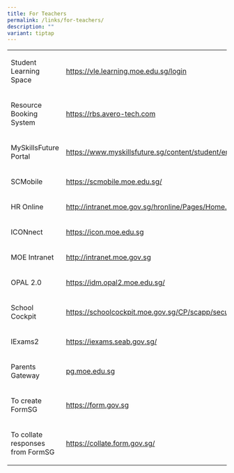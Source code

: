 ```yaml
---
title: For Teachers
permalink: /links/for-teachers/
description: ""
variant: tiptap
---
```

<table>
<tbody>
<tr>
<td rowspan="1" colspan="1">
<p>Student Learning Space</p>
</td>
<td rowspan="1" colspan="1">
<p><a href="https://vle.learning.moe.edu.sg/login" rel="noopener noreferrer nofollow" target="_blank">https://vle.learning.moe.edu.sg/login</a>
</p>
</td>
</tr>
<tr>
<td rowspan="1" colspan="1">
<p>Resource Booking System</p>
</td>
<td rowspan="1" colspan="1">
<p><a href="https://u8308153.ct.sendgrid.net/ls/click?upn=E-2FIsRsv7g6xSq8dAl9lUnL8OPsoY10GgNbu0ly4V8foRFAuW1wDXiiHWNS1l86YaNUFM_-2Fxi6Ffnb4uYCXyji-2F87eg8RwkHa7NOvGomsj5FrSiRbbyxKAP9EAcIlpHrMngxK6z648IcZdPA8M-2F-2BEQVA5FLtWIDUV3DGXRBMpQJ0fSuW-2FlykpUuLZf2ev33VvKrVEMvSTYJb0WXuBkZxOiQrjW25uYsZpF6J1dMmdjCniVRvbfCMBQgXxbT3oNixrwlO-2Fj-2Bw8-2FTRuYVjxYNLA5XHW-2FUcVZRqvEBZNg5x4YszY63-2FI-3D" rel="noopener noreferrer nofollow" target="_blank">https://rbs.avero-tech.com</a>
</p>
</td>
</tr>
<tr>
<td rowspan="1" colspan="1">
<p>MySkillsFuture Portal</p>
</td>
<td rowspan="1" colspan="1">
<p><a href="https://www.myskillsfuture.gov.sg/content/student/en/secondary.html" rel="noopener noreferrer nofollow" target="_blank">https://www.myskillsfuture.sg/content/student/en/secondary.html</a>
</p>
</td>
</tr>
<tr>
<td rowspan="1" colspan="1">
<p>SCMobile</p>
</td>
<td rowspan="1" colspan="1">
<p><a href="https://scmobile.moe.edu.sg/" rel="noopener noreferrer nofollow" target="_blank">https://scmobile.moe.edu.sg/</a>
</p>
</td>
</tr>
<tr>
<td rowspan="1" colspan="1">
<p>HR Online</p>
</td>
<td rowspan="1" colspan="1">
<p><a href="http://intranet.moe.gov.sg/hronline/Pages/Home.aspx" rel="noopener noreferrer nofollow" target="_blank">http://intranet.moe.gov.sg/hronline/Pages/Home.aspx</a>
</p>
</td>
</tr>
<tr>
<td rowspan="1" colspan="1">
<p>ICONnect</p>
</td>
<td rowspan="1" colspan="1">
<p><a href="https://icon.moe.edu.sg/" rel="noopener noreferrer nofollow" target="_blank">https://icon.moe.edu.sg</a>
</p>
</td>
</tr>
<tr>
<td rowspan="1" colspan="1">
<p>MOE Intranet</p>
</td>
<td rowspan="1" colspan="1">
<p><a href="http://intranet.moe.gov.sg/" rel="noopener noreferrer nofollow" target="_blank">http://intranet.moe.gov.sg</a>
</p>
</td>
</tr>
<tr>
<td rowspan="1" colspan="1">
<p>OPAL 2.0</p>
</td>
<td rowspan="1" colspan="1">
<p><a href="https://idm.opal2.moe.edu.sg/account/login?returnUrl=%2Fconnect%2Fauthorize%2Fcallback%3Fresponse_type%3Dcode%26client_id%3DOpal2WebApp%26state%3DNbq8NWdUn5GHENVG9Kn6abxIxHEC35_yK-1PloePjyiJI%26redirect_uri%3Dhttps%253A%252F%252Fwww.opal2.moe.edu.sg%252Fapp%252Findex.html%26scope%3Dprofile%2520cxprofile%2520openid%2520cxDomainInternalApi%26code_challenge%3D8TSUb_oLP7KFVoyxYtuXSlvFsqdM3xR-jCW2H4WPXvU%26code_challenge_method%3DS256%26nonce%3DNbq8NWdUn5GHENVG9Kn6abxIxHEC35_yK-1PloePjyiJI#" rel="noopener noreferrer nofollow" target="_blank">https://idm.opal2.moe.edu.sg/</a>
</p>
</td>
</tr>
<tr>
<td rowspan="1" colspan="1">
<p>School Cockpit</p>
</td>
<td rowspan="1" colspan="1">
<p><a href="https://schoolcockpit.moe.gov.sg/CP/scapp/security" rel="noopener noreferrer nofollow" target="_blank">https://schoolcockpit.moe.gov.sg/CP/scapp/security</a>
</p>
</td>
</tr>
<tr>
<td rowspan="1" colspan="1">
<p>IExams2</p>
</td>
<td rowspan="1" colspan="1">
<p><a href="https://iexams.seab.gov.sg/" rel="noopener noreferrer nofollow" target="_blank">https://iexams.seab.gov.sg/</a>
</p>
</td>
</tr>
<tr>
<td rowspan="1" colspan="1">
<p>Parents Gateway</p>
</td>
<td rowspan="1" colspan="1">
<p><a href="http://pg.moe.edu.sg/" rel="noopener noreferrer nofollow" target="_blank">pg.moe.edu.sg</a>
</p>
</td>
</tr>
<tr>
<td rowspan="1" colspan="1">
<p>To create FormSG</p>
</td>
<td rowspan="1" colspan="1">
<p><a href="https://form.gov.sg/" rel="noopener noreferrer nofollow" target="_blank">https://form.gov.sg</a>
</p>
</td>
</tr>
<tr>
<td rowspan="1" colspan="1">
<p>To collate responses from FormSG</p>
</td>
<td rowspan="1" colspan="1">
<p><a href="https://collate.form.gov.sg/" rel="noopener noreferrer nofollow" target="_blank">https://collate.form.gov.sg/</a>
</p>
</td>
</tr>
</tbody>
</table>
<p></p>